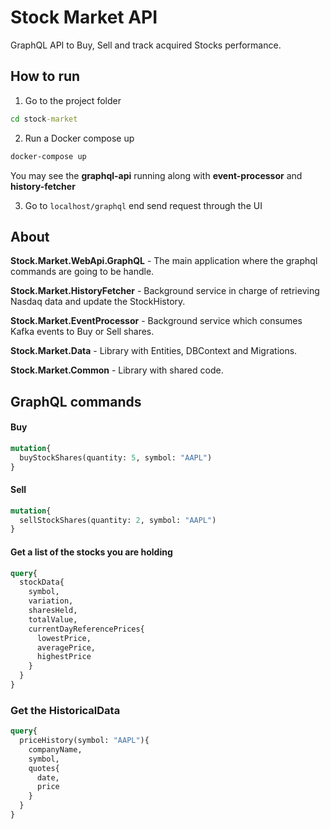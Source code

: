 # Stock Market API

GraphQL API to Buy, Sell and track acquired Stocks performance.

## How to run

1. Go to the project folder
``` cmd
cd stock-market
```

2. Run a Docker compose up
``` cmd
docker-compose up
```
You may see the **graphql-api** running along with **event-processor** and **history-fetcher**

3. Go to `localhost/graphql` end send request through the UI


## About

**Stock.Market.WebApi.GraphQL** - The main application where the graphql commands are going to be handle.

**Stock.Market.HistoryFetcher** - Background service in charge of retrieving Nasdaq data and update the StockHistory.

**Stock.Market.EventProcessor** - Background service which consumes Kafka events to Buy or Sell shares.

**Stock.Market.Data** - Library with Entities, DBContext and Migrations.

**Stock.Market.Common** - Library with shared code.

## GraphQL commands

#### Buy

``` graphql
mutation{
  buyStockShares(quantity: 5, symbol: "AAPL")
}
```

#### Sell

``` graphql
mutation{
  sellStockShares(quantity: 2, symbol: "AAPL")
}
```


#### Get a list of the stocks you are holding

``` graphql
query{
  stockData{
    symbol,
    variation,
    sharesHeld,
    totalValue,
    currentDayReferencePrices{
      lowestPrice,
      averagePrice,
      highestPrice
    }
  }
}
```

### Get the HistoricalData

``` graphql
query{
  priceHistory(symbol: "AAPL"){
    companyName,
    symbol,
    quotes{
      date,
      price
    }
  }
}
```
